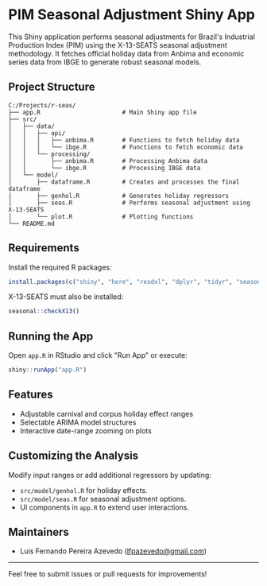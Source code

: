 # PIM Seasonal Adjustment Shiny App

This Shiny application performs seasonal adjustments for Brazil's Industrial Production Index (PIM) using the X-13-SEATS seasonal adjustment methodology. It fetches official holiday data from Anbima and economic series data from IBGE to generate robust seasonal models.

## Project Structure

```
C:/Projects/r-seas/
├── app.R                       # Main Shiny app file
├── src/
│   ├── data/
│   │   ├── api/
│   │   │   ├── anbima.R        # Functions to fetch holiday data
│   │   │   └── ibge.R          # Functions to fetch economic data
│   │   └── processing/
│   │       ├── anbima.R        # Processing Anbima data
│   │       └── ibge.R          # Processing IBGE data
│   └── model/
│       ├── dataframe.R         # Creates and processes the final dataframe
│       ├── genhol.R            # Generates holiday regressors
│       ├── seas.R              # Performs seasonal adjustment using X-13-SEATS
│       └── plot.R              # Plotting functions
└── README.md
```

## Requirements

Install the required R packages:

```r
install.packages(c("shiny", "here", "readxl", "dplyr", "tidyr", "seasonal", "httr", "jsonlite"))
```

X-13-SEATS must also be installed:

```r
seasonal::checkX13()
```

## Running the App

Open `app.R` in RStudio and click "Run App" or execute:

```r
shiny::runApp("app.R")
```

## Features

- Adjustable carnival and corpus holiday effect ranges
- Selectable ARIMA model structures
- Interactive date-range zooming on plots

## Customizing the Analysis

Modify input ranges or add additional regressors by updating:
- `src/model/genhol.R` for holiday effects.
- `src/model/seas.R` for seasonal adjustment options.
- UI components in `app.R` to extend user interactions.

## Maintainers

- Luis Fernando Pereira Azevedo (lfpazevedo@gmail.com)

---

Feel free to submit issues or pull requests for improvements!

